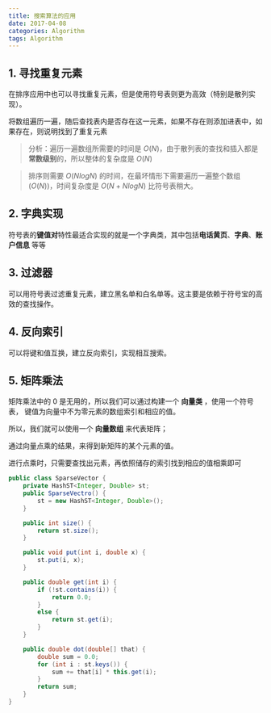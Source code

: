 ```yaml
---
title: 搜索算法的应用
date: 2017-04-08
categories: Algorithm
tags: Algorithm
---
```


## 1. 寻找重复元素

在排序应用中也可以寻找重复元素，但是使用符号表则更为高效（特别是散列实现）。

将数组遍历一遍，随后查找表内是否存在这一元素，如果不存在则添加进表中，如果存在，则说明找到了重复元素

> 分析：遍历一遍数组所需要的时间是 $O(N)$，由于散列表的查找和插入都是**常数级别**的，所以整体的复杂度是 $O(N)$

> 排序则需要 $O(NlogN)$ 的时间，在最坏情形下需要遍历一遍整个数组($O(N)$)，时间复杂度是 $O(N + NlogN)$ 比符号表稍大。

## 2. 字典实现

符号表的**键值对**特性最适合实现的就是一个字典类，其中包括**电话黄页**、**字典**、**账户信息** 等等

## 3. 过滤器

可以用符号表过滤重复元素，建立黑名单和白名单等。这主要是依赖于符号宝的高效的查找操作。

## 4. 反向索引

可以将键和值互换，建立反向索引，实现相互搜索。

## 5. 矩阵乘法

矩阵乘法中的 0 是无用的，所以我们可以通过构建一个 **向量类** ，使用一个符号表， 键值为向量中不为零元素的数组索引和相应的值。

所以，我们就可以使用一个 **向量数组** 来代表矩阵；

通过向量点乘的结果，来得到新矩阵的某个元素的值。

进行点乘时，只需要查找出元素，再依照储存的索引找到相应的值相乘即可

```java
public class SparseVector {
    private HashST<Integer, Double> st;
    public SparseVectro() {
        st = new HashST<Integer, Double>();
    }

    public int size() {
        return st.size();
    }

    public void put(int i, double x) {
        st.put(i, x);
    }

    public double get(int i) {
        if (!st.contains(i)) {
            return 0.0;
        }
        else {
            return st.get(i);
        }
    }

    public double dot(double[] that) {
        double sum = 0.0;
        for (int i : st.keys()) {
            sum += that[i] * this.get(i);
        }
        return sum;
    }
}
```
